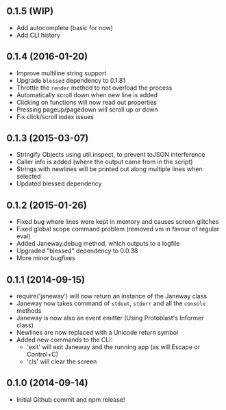 ## 0.1.5 (WIP)

* Add autocomplete (basic for now)
* Add CLI history

## 0.1.4 (2016-01-20)

* Improve multiline string support
* Upgrade `blessed` dependency to 0.1.81
* Throttle the `render` method to not overload the process
* Automatically scroll down when new line is added
* Clicking on functions will now read out properties
* Pressing pageup/pagedown will scroll up or down
* Fix click/scroll index issues

## 0.1.3 (2015-03-07)

* Stringify Objects using util.inspect, to prevent toJSON interference
* Caller info is added (where the output came from in the script)
* Strings with newlines will be printed out along multiple lines when selected
* Updated blessed dependency

## 0.1.2 (2015-01-26)

* Fixed bug where lines were kept in memory and causes screen glitches
* Fixed global scope command problem (removed vm in favour of regular eval)
* Added Janeway.debug method, which outputs to a logfile
* Upgraded "blessed" dependency to 0.0.38
* More minor bugfixes

## 0.1.1 (2014-09-15)

* require('janeway') will now return an instance of the Janeway class
* Janeway now takes command of `stdout`, `stderr` and all the `console` methods
* Janeway is now also an event emitter (Using Protoblast's Informer class)
* Newlines are now replaced with a Unicode return symbol
* Added new commands to the CLI:
  - 'exit' will exit Janeway and the running app (as will Escape or Control+C)
  - 'cls' will clear the screen

## 0.1.0 (2014-09-14)

* Initial Github commit and npm release!
